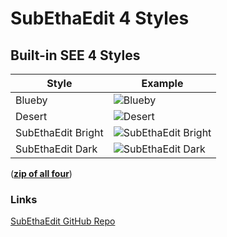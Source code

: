 # SubEthaEdit 4 Styles

## Built-in SEE 4 Styles

Style | Example
------|---------
Blueby |  ![Blueby](images/Blueby.png)
Desert |  ![Desert](images/Desert.png)
SubEthaEdit Bright | ![SubEthaEdit Bright](images/SubEthaEdit%20Bright.png)
SubEthaEdit Dark | ![SubEthaEdit Dark](images/SubEthaEdit%20Dark.png)

(**[zip of all four](../../../raw/master/Styles/zipped/built_in_see_styles.zip)**)

### Links
[SubEthaEdit GitHub Repo](https://github.com/codingmonkeys/SubEthaEdit) 

